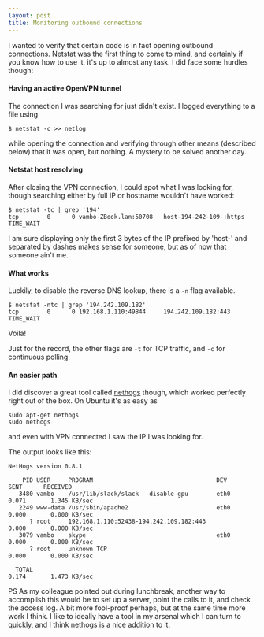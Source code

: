 ```yaml
---
layout: post
title: Monitoring outbound connections
---
```


I wanted to verify that certain code is in fact opening outbound connections. Netstat was the first thing to come to mind, and certainly if you know how to use it, it's up to almost any task. I did face some hurdles though:

#### Having an active OpenVPN tunnel

The connection I was searching for just didn't exist. I logged everything to a file using 

```
$ netstat -c >> netlog
```

while opening the connection and verifying through other means (described below) that it was open, but nothing. A mystery to be solved another day..

#### Netstat host resolving

After closing the VPN connection, I could spot what I was looking for, though searching either by full IP or hostname wouldn't have worked:

```
$ netstat -tc | grep '194'
tcp        0      0 vambo-ZBook.lan:50708   host-194-242-109-:https TIME_WAIT 
```

I am sure displaying only the first 3 bytes of the IP prefixed by 'host-' and separated by dashes makes sense for someone, but as of now that someone ain't me.

#### What works

Luckily, to disable the reverse DNS lookup, there is a `-n` flag available.

```
$ netstat -ntc | grep '194.242.109.182'
tcp        0      0 192.168.1.110:49844     194.242.109.182:443     TIME_WAIT  
```

Voila!

Just for the record, the other flags are `-t` for TCP traffic, and `-c` for continuous polling.

#### An easier path

I did discover a great tool called [nethogs](https://github.com/raboof/nethogs) though, which worked perfectly right out of the box. On Ubuntu it's as easy as
```
sudo apt-get nethogs
sudo nethogs
```
and even with VPN connected I saw the IP I was looking for.

The output looks like this:
```
NetHogs version 0.8.1

    PID USER     PROGRAM                                   DEV        SENT      RECEIVED       
   3480 vambo    /usr/lib/slack/slack --disable-gpu        eth0       0.071       1.345 KB/sec
   2249 www-data /usr/sbin/apache2                         eth0       0.000       0.000 KB/sec
      ? root     192.168.1.110:52438-194.242.109.182:443              0.000       0.000 KB/sec
   3079 vambo    skype                                     eth0       0.000       0.000 KB/sec
      ? root     unknown TCP                                          0.000       0.000 KB/sec

  TOTAL                                                               0.174       1.473 KB/sec
```


PS As my colleague pointed out during lunchbreak, another way to accomplish this would be to set up a server, point the calls to it, and check the access log. A bit more fool-proof perhaps, but at the same time more work I think. I like to ideally have a tool in my arsenal which I can turn to quickly, and I think nethogs is a nice addition to it.
